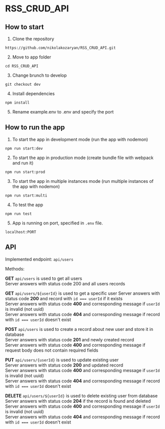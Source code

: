 # RSS_CRUD_API
## How to start

1. Clone the repository
```
https://github.com/nikolakozaryan/RSS_CRUD_API.git
```
2. Move to app folder
```
cd RSS_CRUD_API
```
3. Change brunch to develop
```
git checkout dev
```
4. Install dependencies
```
npm install
```
5. Rename example.env to .env and specify the port
## How to run the app
1. To start the app in development mode (run the app with nodemon)
```
npm run start:dev
```
2. To start the app in production mode (create bundle file with webpack and run it)
```
npm run start:prod
```
3. To start the app in multiple instances mode (run multiple instances of the app with nodemon)
```
npm run start:multi
```
4. To test the app
```
npm run test
```
5. App is running on port, specified in `.env` file.
```
localhost:PORT
```
## API

Implemented endpoint: `api/users`

Methods:

**GET** `api/users` is used to get all users  
Server answers with status code 200 and all users records
  
**GET** `api/users/${userId}` is used to get a specific user
Server answers with status code **200** and record with `id === userId` if it exists  
Server answers with status code **400** and corresponding message if `userId` is invalid (not uuid)  
Server answers with status code **404** and corresponding message if record with `id === userId` doesn't exist  
   
**POST** `api/users` is used to create a record about new user and store it in database  
Server answers with status code **201** and newly created record  
Server answers with status code **400** and corresponding message if request body does not contain required fields  
   
**PUT** `api/users/{userId}` is used to update existing user  
Server answers with status code **200** and updated record  
Server answers with status code **400** and corresponding message if `userId` is invalid (not uuid)  
Server answers with status code **404** and corresponding message if record with `id === userId` doesn't exist  
   
**DELETE** `api/users/${userId}` is used to delete existing user from database  
Server answers with status code **204** if the record is found and deleted  
Server answers with status code **400** and corresponding message if `userId` is invalid (not uuid)  
Server answers with status code **404** and corresponding message if record with `id === userId` doesn't exist 
